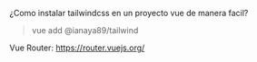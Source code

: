 ¿Como instalar tailwindcss en un proyecto vue de manera facil?
> vue add @ianaya89/tailwind

Vue Router: https://router.vuejs.org/
